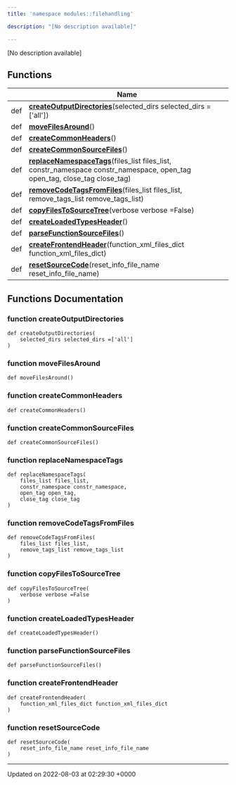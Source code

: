 ```yaml
---
title: 'namespace modules::filehandling'

description: "[No description available]"

---
```







[No description available]

## Functions

|                | Name           |
| -------------- | -------------- |
| def | **[createOutputDirectories](/documentation/code/main/namespaces/namespacemodules_1_1filehandling/#function-createoutputdirectories)**(selected_dirs selected_dirs =['all']) |
| def | **[moveFilesAround](/documentation/code/main/namespaces/namespacemodules_1_1filehandling/#function-movefilesaround)**() |
| def | **[createCommonHeaders](/documentation/code/main/namespaces/namespacemodules_1_1filehandling/#function-createcommonheaders)**() |
| def | **[createCommonSourceFiles](/documentation/code/main/namespaces/namespacemodules_1_1filehandling/#function-createcommonsourcefiles)**() |
| def | **[replaceNamespaceTags](/documentation/code/main/namespaces/namespacemodules_1_1filehandling/#function-replacenamespacetags)**(files_list files_list, constr_namespace constr_namespace, open_tag open_tag, close_tag close_tag) |
| def | **[removeCodeTagsFromFiles](/documentation/code/main/namespaces/namespacemodules_1_1filehandling/#function-removecodetagsfromfiles)**(files_list files_list, remove_tags_list remove_tags_list) |
| def | **[copyFilesToSourceTree](/documentation/code/main/namespaces/namespacemodules_1_1filehandling/#function-copyfilestosourcetree)**(verbose verbose =False) |
| def | **[createLoadedTypesHeader](/documentation/code/main/namespaces/namespacemodules_1_1filehandling/#function-createloadedtypesheader)**() |
| def | **[parseFunctionSourceFiles](/documentation/code/main/namespaces/namespacemodules_1_1filehandling/#function-parsefunctionsourcefiles)**() |
| def | **[createFrontendHeader](/documentation/code/main/namespaces/namespacemodules_1_1filehandling/#function-createfrontendheader)**(function_xml_files_dict function_xml_files_dict) |
| def | **[resetSourceCode](/documentation/code/main/namespaces/namespacemodules_1_1filehandling/#function-resetsourcecode)**(reset_info_file_name reset_info_file_name) |


## Functions Documentation

### function createOutputDirectories

```
def createOutputDirectories(
    selected_dirs selected_dirs =['all']
)
```


### function moveFilesAround

```
def moveFilesAround()
```


### function createCommonHeaders

```
def createCommonHeaders()
```


### function createCommonSourceFiles

```
def createCommonSourceFiles()
```


### function replaceNamespaceTags

```
def replaceNamespaceTags(
    files_list files_list,
    constr_namespace constr_namespace,
    open_tag open_tag,
    close_tag close_tag
)
```


### function removeCodeTagsFromFiles

```
def removeCodeTagsFromFiles(
    files_list files_list,
    remove_tags_list remove_tags_list
)
```


### function copyFilesToSourceTree

```
def copyFilesToSourceTree(
    verbose verbose =False
)
```


### function createLoadedTypesHeader

```
def createLoadedTypesHeader()
```


### function parseFunctionSourceFiles

```
def parseFunctionSourceFiles()
```


### function createFrontendHeader

```
def createFrontendHeader(
    function_xml_files_dict function_xml_files_dict
)
```


### function resetSourceCode

```
def resetSourceCode(
    reset_info_file_name reset_info_file_name
)
```






-------------------------------

Updated on 2022-08-03 at 02:29:30 +0000